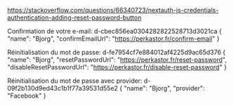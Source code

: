 https://stackoverflow.com/questions/66340723/nextauth-js-credentials-authentication-adding-reset-password-button

Confirmation de votre e-mail: d-cbec856ea0304282822528713d3021ca
{
    "name": "Bjorg",
    "confirmEmailUrl": "https://perkastor.fr/confirm-email"
}

Réinitialisation du mot de passe: d-fe7954cf7e884012af4225d9ac65d376
{
    "name": "Bjorg",
    "resetPasswordUrl": "https://perkastor.fr/reset-password",
    "disableResetPasswordUrl": "https://perkastor.fr/disable-reset-password"
}

Réinitialisation du mot de passe avec provider: d-09f2b130d9ed43c1b1f77a39531d55e2
{
    "name": "Bjorg",
    "provider": "Facebook"
}